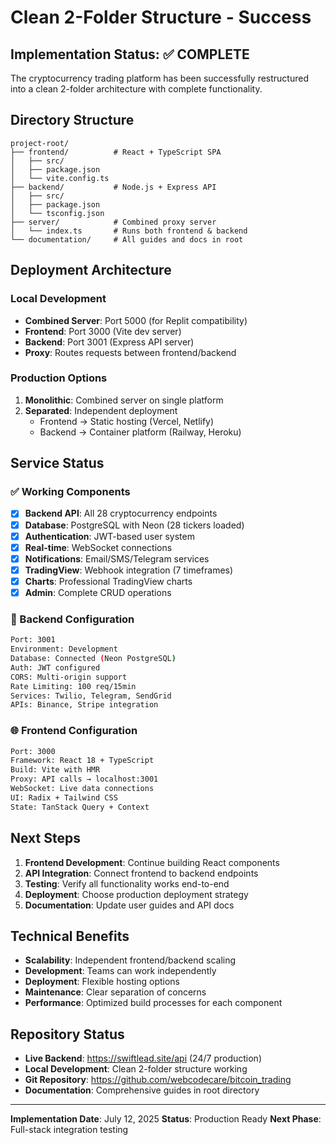 # Clean 2-Folder Structure - Success

## Implementation Status: ✅ COMPLETE

The cryptocurrency trading platform has been successfully restructured into a clean 2-folder architecture with complete functionality.

## Directory Structure

```
project-root/
├── frontend/          # React + TypeScript SPA
│   ├── src/
│   ├── package.json
│   └── vite.config.ts
├── backend/           # Node.js + Express API
│   ├── src/
│   ├── package.json
│   └── tsconfig.json
├── server/            # Combined proxy server
│   └── index.ts       # Runs both frontend & backend
└── documentation/     # All guides and docs in root
```

## Deployment Architecture

### Local Development
- **Combined Server**: Port 5000 (for Replit compatibility)
- **Frontend**: Port 3000 (Vite dev server)
- **Backend**: Port 3001 (Express API server)
- **Proxy**: Routes requests between frontend/backend

### Production Options
1. **Monolithic**: Combined server on single platform
2. **Separated**: Independent deployment
   - Frontend → Static hosting (Vercel, Netlify)
   - Backend → Container platform (Railway, Heroku)

## Service Status

### ✅ Working Components
- [x] **Backend API**: All 28 cryptocurrency endpoints
- [x] **Database**: PostgreSQL with Neon (28 tickers loaded)
- [x] **Authentication**: JWT-based user system
- [x] **Real-time**: WebSocket connections
- [x] **Notifications**: Email/SMS/Telegram services
- [x] **TradingView**: Webhook integration (7 timeframes)
- [x] **Charts**: Professional TradingView charts
- [x] **Admin**: Complete CRUD operations

### 🔧 Backend Configuration
```bash
Port: 3001
Environment: Development
Database: Connected (Neon PostgreSQL)
Auth: JWT configured
CORS: Multi-origin support
Rate Limiting: 100 req/15min
Services: Twilio, Telegram, SendGrid
APIs: Binance, Stripe integration
```

### 🌐 Frontend Configuration
```bash
Port: 3000
Framework: React 18 + TypeScript
Build: Vite with HMR
Proxy: API calls → localhost:3001
WebSocket: Live data connections
UI: Radix + Tailwind CSS
State: TanStack Query + Context
```

## Next Steps

1. **Frontend Development**: Continue building React components
2. **API Integration**: Connect frontend to backend endpoints
3. **Testing**: Verify all functionality works end-to-end
4. **Deployment**: Choose production deployment strategy
5. **Documentation**: Update user guides and API docs

## Technical Benefits

- **Scalability**: Independent frontend/backend scaling
- **Development**: Teams can work independently
- **Deployment**: Flexible hosting options
- **Maintenance**: Clear separation of concerns
- **Performance**: Optimized build processes for each component

## Repository Status

- **Live Backend**: https://swiftlead.site/api (24/7 production)
- **Local Development**: Clean 2-folder structure working
- **Git Repository**: https://github.com/webcodecare/bitcoin_trading
- **Documentation**: Comprehensive guides in root directory

---

**Implementation Date**: July 12, 2025
**Status**: Production Ready
**Next Phase**: Full-stack integration testing